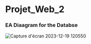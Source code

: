 # Projet_Web_2
### EA Diaagram for the Databse
![Capture d'écran 2023-12-19 120550](https://github.com/Todin13/Projet_Web_2/assets/112660117/28850dd6-2363-49ac-8291-d718c5aed211)
